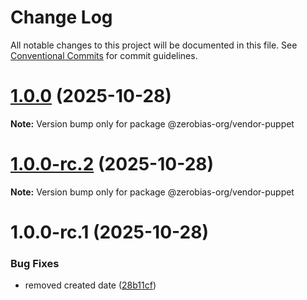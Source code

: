 # Change Log

All notable changes to this project will be documented in this file.
See [Conventional Commits](https://conventionalcommits.org) for commit guidelines.

# [1.0.0](https://github.com/zerobias-org/vendor/compare/@zerobias-org/vendor-puppet@1.0.0-rc.2...@zerobias-org/vendor-puppet@1.0.0) (2025-10-28)

**Note:** Version bump only for package @zerobias-org/vendor-puppet





# [1.0.0-rc.2](https://github.com/zerobias-org/vendor/compare/@zerobias-org/vendor-puppet@1.0.0-rc.1...@zerobias-org/vendor-puppet@1.0.0-rc.2) (2025-10-28)

**Note:** Version bump only for package @zerobias-org/vendor-puppet





# 1.0.0-rc.1 (2025-10-28)


### Bug Fixes

* removed created date ([28b11cf](https://github.com/zerobias-org/vendor/commit/28b11cf2563e9cdadd4b1dc83edd60d2fcd01df0))
